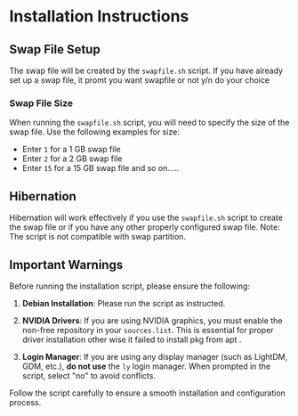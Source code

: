 # Installation Instructions

## Swap File Setup

The swap file will be created by the `swapfile.sh` script. If you have already set up a swap file, it promt you want swapfile or not y/n do your choice 

### Swap File Size

When running the `swapfile.sh` script, you will need to specify the size of the swap file. Use the following examples for size:

- Enter `1` for a 1 GB swap file
- Enter `2` for a 2 GB swap file
- Enter `15` for a 15 GB swap file
and so on.....

## Hibernation

Hibernation will work effectively if you use the `swapfile.sh` script to create the swap file or if you have any other properly configured swap file.
Note: The script is not compatible with swap partition.

## Important Warnings

Before running the installation script, please ensure the following:

1. **Debian Installation**: Please run the script as instructed.

2. **NVIDIA Drivers**: If you are using NVIDIA graphics, you must enable the non-free repository in your `sources.list`. This is essential for proper driver installation other wise it failed to install pkg from apt .

3. **Login Manager**: If you are using any display manager (such as LightDM, GDM, etc.), **do not use** the `ly` login manager. When prompted in the script, select "no" to avoid conflicts.

Follow the script carefully to ensure a smooth installation and configuration process.
